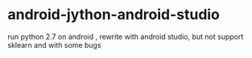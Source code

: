 # android-jython-android-studio
run python 2.7 on android , rewrite with android studio, but not support sklearn
and with some bugs 

